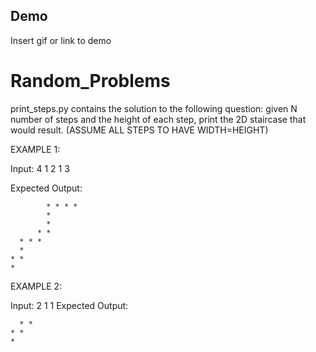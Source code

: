
## Demo

Insert gif or link to demo

# Random_Problems

  print_steps.py contains the solution to the following question: 
  given N number of steps and the height of each step, print the 2D staircase that would result. (ASSUME ALL STEPS TO HAVE WIDTH=HEIGHT)

EXAMPLE 1:

  Input:
  4 
  1
  2
  1
  3

  Expected Output:

            * * * * 
            *
            *
          * * 
      * * * 
      *
    * * 
    *

EXAMPLE 2:

  Input:
  2
  1
  1
  Expected Output:
  
      * * 
    * * 
    *
